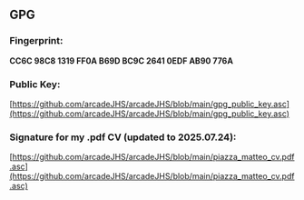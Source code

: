 ## GPG

### Fingerprint:  
**CC6C 98C8 1319 FF0A B69D BC9C 2641 0EDF AB90 776A**

### Public Key:  
[https://github.com/arcadeJHS/arcadeJHS/blob/main/gpg_public_key.asc](https://github.com/arcadeJHS/arcadeJHS/blob/main/gpg_public_key.asc)

### Signature for my .pdf CV (updated to 2025.07.24):  
[https://github.com/arcadeJHS/arcadeJHS/blob/main/piazza_matteo_cv.pdf.asc](https://github.com/arcadeJHS/arcadeJHS/blob/main/piazza_matteo_cv.pdf.asc)
